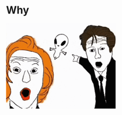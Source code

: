 <style>body { background: url(.pix/pig.gif) no-repeat bottom, url(.pix/milk.gif) no-repeat top, url(.pix/leak.gif) no-repeat bottom !important; background-size: cover; /* Adjust as necessary */ }</style>

# Why


<div class="br">
<img src=".pix/alien.gif" style="width:300px; height: auto;">
</div>
